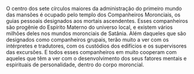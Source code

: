 ﻿O centro dos sete círculos maiores da administração do primeiro mundo das mansões é ocupado pelo templo dos Companheiros Moronciais, os guias pessoais designados aos mortais ascendentes. Esses companheiros são progênie do Espírito Materno do universo local, e existem vários milhões deles nos mundos moronciais de Satânia. Além daqueles que são designados como companheiros grupais, terão muito a ver com os intérpretes e tradutores, com os custódios dos edifícios e os supervisores das excursões. E todos esses companheiros em muito cooperam com aqueles que têm a ver com o desenvolvimento dos seus fatores mentais e espirituais de personalidade, dentro do corpo moroncial.